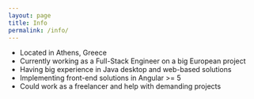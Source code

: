 ```yaml
---
layout: page
title: Info
permalink: /info/
---
```


* Located in Athens, Greece
* Currently working as a Full-Stack Engineer on a big European project
* Having big experience in Java desktop and web-based solutions
* Implementing front-end solutions in Angular >= 5
* Could work as a freelancer and help with demanding projects
